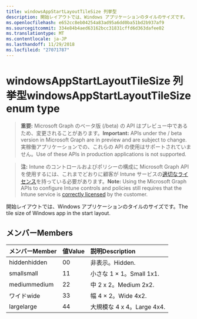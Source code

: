 ```yaml
---
title: windowsAppStartLayoutTileSize 列挙型
description: 開始レイアウトでは、Windows アプリケーションのタイルのサイズです。
ms.openlocfilehash: e652cc8eb04254a83ad95a6dd0ba51bd2b937af9
ms.sourcegitcommit: 334e84b4aed63162bcc31831cffd6d363dafee02
ms.translationtype: MT
ms.contentlocale: ja-JP
ms.lasthandoff: 11/29/2018
ms.locfileid: "27071787"
---
```

# <a name="windowsappstartlayouttilesize-enum-type"></a><span data-ttu-id="fd0d2-103">windowsAppStartLayoutTileSize 列挙型</span><span class="sxs-lookup"><span data-stu-id="fd0d2-103">windowsAppStartLayoutTileSize enum type</span></span>

> <span data-ttu-id="fd0d2-104">**重要:** Microsoft Graph のベータ版 (/beta) の API はプレビュー中であるため、変更されることがあります。</span><span class="sxs-lookup"><span data-stu-id="fd0d2-104">**Important:** APIs under the / beta version in Microsoft Graph are in preview and are subject to change.</span></span> <span data-ttu-id="fd0d2-105">実稼働アプリケーションでの、これらの API の使用はサポートされていません。</span><span class="sxs-lookup"><span data-stu-id="fd0d2-105">Use of these APIs in production applications is not supported.</span></span>

> <span data-ttu-id="fd0d2-106">**注:** Intune のコントロールおよびポリシーの構成に Microsoft Graph API を使用するには、これまでどおりに顧客が Intune サービスの[適切なライセンス](https://go.microsoft.com/fwlink/?linkid=839381)を持っている必要があります。</span><span class="sxs-lookup"><span data-stu-id="fd0d2-106">**Note:** Using the Microsoft Graph APIs to configure Intune controls and policies still requires that the Intune service is [correctly licensed](https://go.microsoft.com/fwlink/?linkid=839381) by the customer.</span></span>

<span data-ttu-id="fd0d2-107">開始レイアウトでは、Windows アプリケーションのタイルのサイズです。</span><span class="sxs-lookup"><span data-stu-id="fd0d2-107">The tile size of Windows app in the start layout.</span></span>
## <a name="members"></a><span data-ttu-id="fd0d2-108">メンバー</span><span class="sxs-lookup"><span data-stu-id="fd0d2-108">Members</span></span>
|<span data-ttu-id="fd0d2-109">メンバー</span><span class="sxs-lookup"><span data-stu-id="fd0d2-109">Member</span></span>|<span data-ttu-id="fd0d2-110">値</span><span class="sxs-lookup"><span data-stu-id="fd0d2-110">Value</span></span>|<span data-ttu-id="fd0d2-111">説明</span><span class="sxs-lookup"><span data-stu-id="fd0d2-111">Description</span></span>|
|:---|:---|:---|
|<span data-ttu-id="fd0d2-112">hidden</span><span class="sxs-lookup"><span data-stu-id="fd0d2-112">hidden</span></span>|<span data-ttu-id="fd0d2-113">0</span><span class="sxs-lookup"><span data-stu-id="fd0d2-113">0</span></span>|<span data-ttu-id="fd0d2-114">非表示。</span><span class="sxs-lookup"><span data-stu-id="fd0d2-114">Hidden.</span></span>|
|<span data-ttu-id="fd0d2-115">small</span><span class="sxs-lookup"><span data-stu-id="fd0d2-115">small</span></span>|<span data-ttu-id="fd0d2-116">1</span><span class="sxs-lookup"><span data-stu-id="fd0d2-116">1</span></span>|<span data-ttu-id="fd0d2-117">小さな 1 × 1。</span><span class="sxs-lookup"><span data-stu-id="fd0d2-117">Small 1x1.</span></span>|
|<span data-ttu-id="fd0d2-118">medium</span><span class="sxs-lookup"><span data-stu-id="fd0d2-118">medium</span></span>|<span data-ttu-id="fd0d2-119">2</span><span class="sxs-lookup"><span data-stu-id="fd0d2-119">2</span></span>|<span data-ttu-id="fd0d2-120">中 2 x 2。</span><span class="sxs-lookup"><span data-stu-id="fd0d2-120">Medium 2x2.</span></span>|
|<span data-ttu-id="fd0d2-121">ワイド</span><span class="sxs-lookup"><span data-stu-id="fd0d2-121">wide</span></span>|<span data-ttu-id="fd0d2-122">3</span><span class="sxs-lookup"><span data-stu-id="fd0d2-122">3</span></span>|<span data-ttu-id="fd0d2-123">幅 4 × 2。</span><span class="sxs-lookup"><span data-stu-id="fd0d2-123">Wide 4x2.</span></span>|
|<span data-ttu-id="fd0d2-124">large</span><span class="sxs-lookup"><span data-stu-id="fd0d2-124">large</span></span>|<span data-ttu-id="fd0d2-125">4</span><span class="sxs-lookup"><span data-stu-id="fd0d2-125">4</span></span>|<span data-ttu-id="fd0d2-126">大規模な 4 x 4。</span><span class="sxs-lookup"><span data-stu-id="fd0d2-126">Large 4x4.</span></span>|





